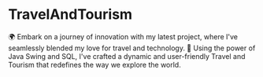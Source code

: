 # TravelAndTourism
🌍 Embark on a journey of innovation with my latest project, where I've seamlessly blended my love for travel and technology. 🚀 Using the power of Java Swing and SQL, I've crafted a dynamic and user-friendly Travel and Tourism that redefines the way we explore the world.
